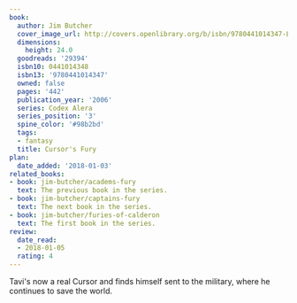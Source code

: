 ```yaml
---
book:
  author: Jim Butcher
  cover_image_url: http://covers.openlibrary.org/b/isbn/9780441014347-L.jpg
  dimensions:
    height: 24.0
  goodreads: '29394'
  isbn10: 0441014348
  isbn13: '9780441014347'
  owned: false
  pages: '442'
  publication_year: '2006'
  series: Codex Alera
  series_position: '3'
  spine_color: '#98b2bd'
  tags:
  - fantasy
  title: Cursor's Fury
plan:
  date_added: '2018-01-03'
related_books:
- book: jim-butcher/academs-fury
  text: The previous book in the series.
- book: jim-butcher/captains-fury
  text: The next book in the series.
- book: jim-butcher/furies-of-calderon
  text: The first book in the series.
review:
  date_read:
  - 2018-01-05
  rating: 4
---
```


Tavi's now a real Cursor and finds himself sent to the military, where he continues to save the world.
